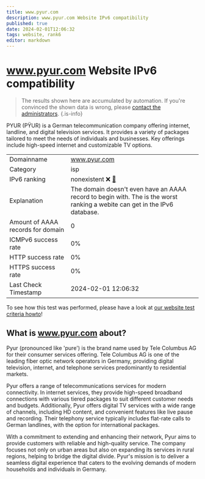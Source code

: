 ```yaml
---
title: www.pyur.com
description: www.pyur.com Website IPv6 compatibility
published: true
date: 2024-02-01T12:06:32
tags: website, rank6
editor: markdown
---
```


# www.pyur.com Website IPv6 compatibility

> The results shown here are accumulated by automation. If you're convinced the shown data is wrong, please [contact the administrators](/howto/chat). 
{.is-info}

PYUR (PŸUR) is a German telecommunication company offering internet, landline, and digital television services. It provides a variety of packages tailored to meet the needs of individuals and businesses. Key offerings include high-speed internet and customizable TV options.


|   |   |
| - | - |
| Domainname | www.pyur.com
| Category | isp |
| IPv6 ranking | nonexistent :x: [🔗](/howto/ranking) |
| Explanation | The domain doesn't even have an AAAA record to begin with. The is the worst ranking a webite can get in the IPv6 database. |
| Amount of AAAA records for domain | 0 |
| ICMPv6 success rate | 0%|
| HTTP success rate | 0% |
| HTTPS success rate | 0% |
| Last Check Timestamp | 2024-02-01 12:06:32 |

To see how this test was performed, please have a look at [our website test criteria howto](/howto/testcriteria/website)!


## What is www.pyur.com about?
Pyur (pronounced like 'pure') is the brand name used by Tele Columbus AG for their consumer services offering. Tele Columbus AG is one of the leading fiber optic network operators in Germany, providing digital television, internet, and telephone services predominantly to residential markets.

Pyur offers a range of telecommunications services for modern connectivity. In internet services, they provide high-speed broadband connections with various tiered packages to suit different customer needs and budgets. Additionally, Pyur offers digital TV services with a wide range of channels, including HD content, and convenient features like live pause and recording. Their telephony service typically includes flat-rate calls to German landlines, with the option for international packages.

With a commitment to extending and enhancing their network, Pyur aims to provide customers with reliable and high-quality service. The company focuses not only on urban areas but also on expanding its services in rural regions, helping to bridge the digital divide. Pyur's mission is to deliver a seamless digital experience that caters to the evolving demands of modern households and individuals in Germany.


